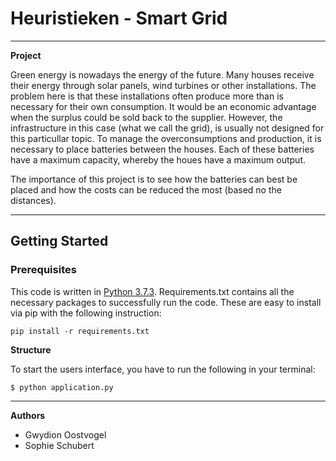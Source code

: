 # Heuristieken - Smart Grid
---
**Project**

Green energy is nowadays the energy of the future. Many houses receive their energy through solar panels, wind turbines or other installations. The problem here is that these installations often produce more than is necessary for their own consumption. It would be an economic advantage when the surplus could be sold back to the supplier. However, the infrastructure in this case (what we call the grid), is usually not designed for this particullar topic. To manage the overconsumptions and production, it is necessary to place batteries between the houses. Each of these batteries have a maximum capacity, whereby the houes have a maximum output.

The importance of this project is to see how the batteries can best be placed and how the costs can be reduced the most (based no the distances).

---

**Getting Started**
---
### Prerequisites

This code is written in [Python 3.7.3](https://www.python.org/downloads/). Requirements.txt contains all the necessary packages to successfully run the code. These are easy to install via pip with the following instruction:

````
pip install -r requirements.txt
````
**Structure**

To start the users interface, you have to run the following in your terminal:

```
$ python application.py
```

****

**Authors**

- Gwydion Oostvogel
- Sophie Schubert
